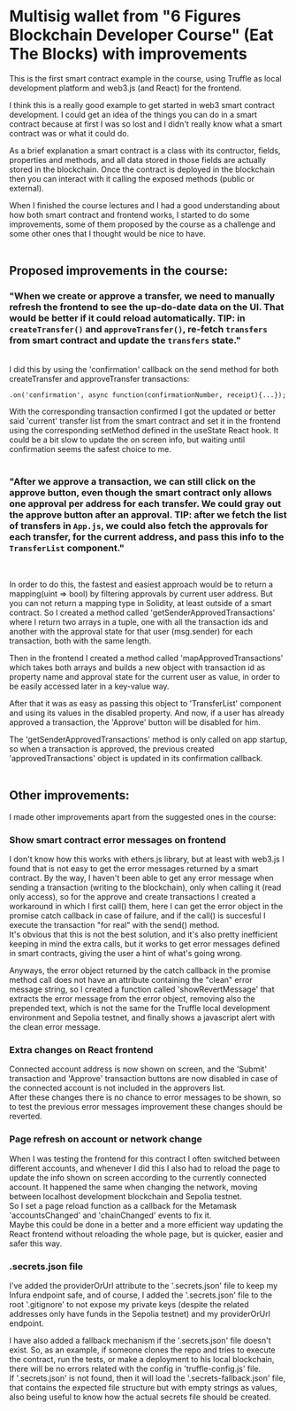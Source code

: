 # Multisig wallet from "6 Figures Blockchain Developer Course" (Eat The Blocks) with improvements
This is the first smart contract example in the course, using Truffle as local development platform and web3.js (and React) for the frontend.

I think this is a really good example to get started in web3 smart contract development. I could get an idea of the things you can do in a smart contract because at first I was so lost and I didn't really know what a smart contract was or what it could do.

As a brief explanation a smart contract is a class with its contructor, fields, properties and methods, and all data stored in those fields are actually stored in the blockchain. Once the contract is deployed in the blockchain then you can interact with it calling the exposed methods (public or external).

When I finished the course lectures and I had a good understanding about how both smart contract and frontend works, I started to do some improvements, some of them proposed by the course as a challenge and some other ones that I thought would be nice to have.
<br><br>

## Proposed improvements in the course:
### "When we create or approve a transfer, we need to manually refresh the frontend to see the up-do-date data on the UI. That would be better if it could reload automatically. TIP: in `createTransfer()` and `approveTransfer()`, re-fetch `transfers` from smart contract and update the `transfers` state."
<br>I did this by using the 'confirmation' callback on the send method for both createTransfer and approveTransfer transactions:
```
.on('confirmation', async function(confirmationNumber, receipt){...});
```
With the corresponding transaction confirmed I got the updated or better said 'current' transfer list from the smart contract and set it in the frontend using the corresponding setMethod defined in the useState React hook.
It could be a bit slow to update the on screen info, but waiting until confirmation seems the safest choice to me.
<br><br>

### "After we approve a transaction, we can still click on the approve button, even though the smart contract only allows one approval per address for each transfer. We could gray out the approve button after an approval. TIP: after we fetch the list of transfers in `App.js`, we could also fetch the approvals for each transfer, for the current address, and pass this info to the `TransferList` component."
<br>

In order to do this, the fastest and easiest approach would be to return a mapping(uint => bool) by filtering approvals by current user address. But you can not return a mapping type in Solidity, at least outside of a smart contract. So I created a method called 'getSenderApprovedTransactions' where I return two arrays in a tuple, one with all the transaction ids and another with the approval state for that user (msg.sender) for each transaction, both with the same length.

Then in the frontend I created a method called 'mapApprovedTransactions' which takes both arrays and builds a new object with transaction id as property name and approval state for the current user as value, in order to be easily accessed later in a key-value way.

After that it was as easy as passing this object to 'TransferList' component and using its values in the disabled property. And now, if a user has already approved a transaction, the 'Approve' button will be disabled for him.

The 'getSenderApprovedTransactions' method is only called on app startup, so when a transaction is approved, the previous created 'approvedTransactions' object is updated in its confirmation callback.
<br><br>

## Other improvements:
I made other improvements apart from the suggested ones in the course:

### Show smart contract error messages on frontend
I don't know how this works with ethers.js library, but at least with web3.js I found that is not easy to get the error messages returned by a smart contract. By the way, I haven't been able to get any error message when sending a transaction (writing to the blockchain), only when calling it (read only access), so for the approve and create transactions I created a workaround in which I first call() them, here I can get the error object in the promise catch callback in case of failure, and if the call() is succesful I execute the transaction "for real" with the send() method.<br>
It's obvious that this is not the best solution, and it's also pretty inefficient keeping in mind the extra calls, but it works to get error messages defined in smart contracts, giving the user a hint of what's going wrong.

Anyways, the error object returned by the catch callback in the promise method call does not have an attribute containing the "clean" error message string, so I created a function called 'showRevertMessage' that extracts the error message from the error object, removing also the prepended text, which is not the same for the Truffle local development environment and Sepolia testnet, and finally shows a javascript alert with the clean error message.

### Extra changes on React frontend
Connected account address is now shown on screen, and the 'Submit' transaction and 'Approve' transaction buttons are now disabled in case of the connected account is not included in the approvers list.<br>
After these changes there is no chance to error messages to be shown, so to test the previous error messages improvement these changes should be reverted.

### Page refresh on account or network change
When I was testing the frontend for this contract I often switched between different accounts, and whenever I did this I also had to reload the page to update the info shown on screen according to the currently connected account. It happened the same when changing the network, moving between localhost development blockchain and Sepolia testnet.<br>
So I set a page reload function as a callback for the Metamask 'accountsChanged' and 'chainChanged' events to fix it.<br>
Maybe this could be done in a better and a more efficient way updating the React frontend without reloading the whole page, but is quicker, easier and safer this way.

### .secrets.json file
I've added the providerOrUrl attribute to the '.secrets.json' file to keep my Infura endpoint safe, and of course, I added the '.secrets.json' file to the root '.gitignore' to not expose my private keys (despite the related addresses only have funds in the Sepolia testnet) and my providerOrUrl endpoint.

I have also added a fallback mechanism if the '.secrets.json' file doesn't exist. So, as an example, if someone clones the repo and tries to execute the contract, run the tests, or make a deployment to his local blockchain, there will be no errors related with the config in 'truffle-config.js' file.<br>
If '.secrets.json' is not found, then it will load the '.secrets-fallback.json' file, that contains the expected file structure but with empty strings as values, also being useful to know how the actual secrets file should be created.